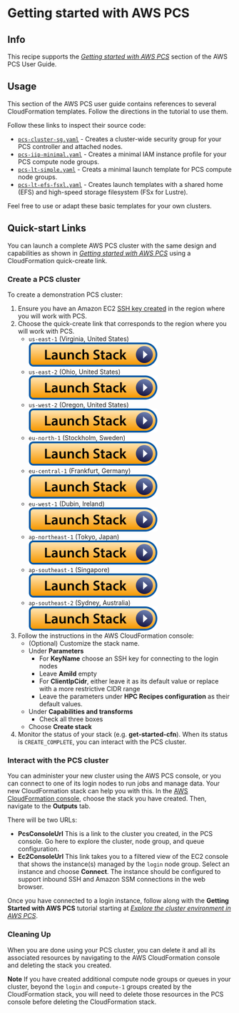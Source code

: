 # Getting started with AWS PCS

## Info

This recipe supports the [_Getting started with AWS PCS_](https://docs.aws.amazon.com/pcs/latest/userguide/getting-started.html) section of the AWS PCS User Guide. 

## Usage

This section of the AWS PCS user guide contains references to several CloudFormation templates. Follow the directions in the tutorial to use them. 

Follow these links to inspect their source code:
* [`pcs-cluster-sg.yaml`](assets/pcs-cluster-sg.yaml) - Creates a cluster-wide security group for your PCS controller and attached nodes.
* [`pcs-iip-minimal.yaml`](assets/pcs-iip-minimal.yaml) - Creates a minimal IAM instance profile for your PCS compute node groups.
* [`pcs-lt-simple.yaml`](assets/pcs-lt-simple.yaml) - Creats a minimal launch template for PCS compute node groups.
* [`pcs-lt-efs-fsxl.yaml`](assets/pcs-lt-efs-fsxl.yaml) - Creates launch templates with a shared home (EFS) and high-speed storage filesystem (FSx for Lustre).

Feel free to use or adapt these basic templates for your own clusters.

## Quick-start Links

You can launch a complete AWS PCS cluster with the same design and capabilities as shown in [_Getting started with AWS PCS_](https://docs.aws.amazon.com/pcs/latest/userguide/getting-started.html) using a CloudFormation quick-create link. 

### Create a PCS cluster

To create a demonstration PCS cluster:
1. Ensure you have an Amazon EC2 [SSH key created](https://docs.aws.amazon.com/AWSEC2/latest/UserGuide/create-key-pairs.html#having-ec2-create-your-key-pair) in the region where you will work with PCS.
2. Choose the quick-create link that corresponds to the region where you will work with PCS. 
    * `us-east-1` (Virginia, United States) [![Launch](../../../docs/media/launch-stack.svg)](https://console.aws.amazon.com/cloudformation/home?region=us-east-1#/stacks/create/review?stackName=get-started-cfn&templateURL=https://aws-hpc-recipes.s3.us-east-1.amazonaws.com/main/recipes/pcs/getting_started/assets/cluster.yaml&param_ClientIpCidr=0.0.0.0%2F0)
    * `us-east-2` (Ohio, United States) [![Launch](../../../docs/media/launch-stack.svg)](https://console.aws.amazon.com/cloudformation/home?region=us-east-2#/stacks/create/review?stackName=get-started-cfn&templateURL=https://aws-hpc-recipes.s3.us-east-1.amazonaws.com/main/recipes/pcs/getting_started/assets/cluster.yaml&param_ClientIpCidr=0.0.0.0%2F0)
    * `us-west-2` (Oregon, United States) [![Launch](../../../docs/media/launch-stack.svg)](https://console.aws.amazon.com/cloudformation/home?region=us-west-2#/stacks/create/review?stackName=get-started-cfn&templateURL=https://aws-hpc-recipes.s3.us-east-1.amazonaws.com/main/recipes/pcs/getting_started/assets/cluster.yaml&param_ClientIpCidr=0.0.0.0%2F0)
    * `eu-north-1` (Stockholm, Sweden) [![Launch](../../../docs/media/launch-stack.svg)](https://console.aws.amazon.com/cloudformation/home?region=us-west-2#/stacks/create/review?stackName=get-started-cfn&templateURL=https://aws-hpc-recipes.s3.us-east-1.amazonaws.com/main/recipes/pcs/getting_started/assets/cluster.yaml&param_ClientIpCidr=0.0.0.0%2F0)
    * `eu-central-1` (Frankfurt, Germany) [![Launch](../../../docs/media/launch-stack.svg)](https://console.aws.amazon.com/cloudformation/home?region=us-west-2#/stacks/create/review?stackName=get-started-cfn&templateURL=https://aws-hpc-recipes.s3.us-east-1.amazonaws.com/main/recipes/pcs/getting_started/assets/cluster.yaml&param_ClientIpCidr=0.0.0.0%2F0)
    * `eu-west-1` (Dubin, Ireland) [![Launch](../../../docs/media/launch-stack.svg)](https://console.aws.amazon.com/cloudformation/home?region=us-west-2#/stacks/create/review?stackName=get-started-cfn&templateURL=https://aws-hpc-recipes.s3.us-east-1.amazonaws.com/main/recipes/pcs/getting_started/assets/cluster.yaml&param_ClientIpCidr=0.0.0.0%2F0)
    * `ap-northeast-1` (Tokyo, Japan) [![Launch](../../../docs/media/launch-stack.svg)](https://console.aws.amazon.com/cloudformation/home?region=us-west-2#/stacks/create/review?stackName=get-started-cfn&templateURL=https://aws-hpc-recipes.s3.us-east-1.amazonaws.com/main/recipes/pcs/getting_started/assets/cluster.yaml&param_ClientIpCidr=0.0.0.0%2F0)
    * `ap-southeast-1` (Singapore) [![Launch](../../../docs/media/launch-stack.svg)](https://console.aws.amazon.com/cloudformation/home?region=us-west-2#/stacks/create/review?stackName=get-started-cfn&templateURL=https://aws-hpc-recipes.s3.us-east-1.amazonaws.com/main/recipes/pcs/getting_started/assets/cluster.yaml&param_ClientIpCidr=0.0.0.0%2F0)
    * `ap-southeast-2` (Sydney, Australia) [![Launch](../../../docs/media/launch-stack.svg)](https://console.aws.amazon.com/cloudformation/home?region=us-west-2#/stacks/create/review?stackName=get-started-cfn&templateURL=https://aws-hpc-recipes.s3.us-east-1.amazonaws.com/main/recipes/pcs/getting_started/assets/cluster.yaml&param_ClientIpCidr=0.0.0.0%2F0)
3. Follow the instructions in the AWS CloudFormation console:
    * (Optional) Customize the stack name.
    * Under **Parameters**
        * For **KeyName** choose an SSH key for connecting to the login nodes
        * Leave **AmiId** empty
        * For **ClientIpCidr**, either leave it as its default value or replace with a more restrictive CIDR range
        * Leave the parameters under **HPC Recipes configuration** as their default values.
    * Under **Capabilities and transforms**
        * Check all three boxes
    * Choose **Create stack**
4. Monitor the status of your stack (e.g. **get-started-cfn**). When its status is `CREATE_COMPLETE`, you can interact with the PCS cluster. 

### Interact with the PCS cluster

You can administer your new cluster using the AWS PCS console, or you can connect to one of its login nodes to run jobs and manage data. Your new CloudFormation stack can help you with this. In the [AWS CloudFormation console](https://console.amazonaws.com/cloudformation/home), choose the stack you have created. Then, navigate to the **Outputs** tab. 

There will be two URLs:
* **PcsConsoleUrl** This is a link to the cluster you created, in the PCS console. Go here to explore the cluster, node group, and queue configuration. 
* **Ec2ConsoleUrl** This link takes you to a filtered view of the EC2 console that shows the instance(s) managed by the `login` node group. Select an instance and choose **Connect**. The instance should be configured to support inbound SSH and Amazon SSM connections in the web browser. 

Once you have connected to a login instance, follow along with the **Getting Started with AWS PCS** tutorial starting at [_Explore the cluster environment in AWS PCS_](https://docs.aws.amazon.com/pcs/latest/userguide/getting-started_explore.html). 

### Cleaning Up

When you are done using your PCS cluster, you can delete it and all its associated resources by navigating to the AWS CloudFormation console and deleting the stack you created.

**Note** If you have created additional compute node groups or queues in your cluster, beyond the `login` and `compute-1` groups created by the CloudFormation stack, you will need to delete those resources in the PCS console before deleting the CloudFormation stack. 
